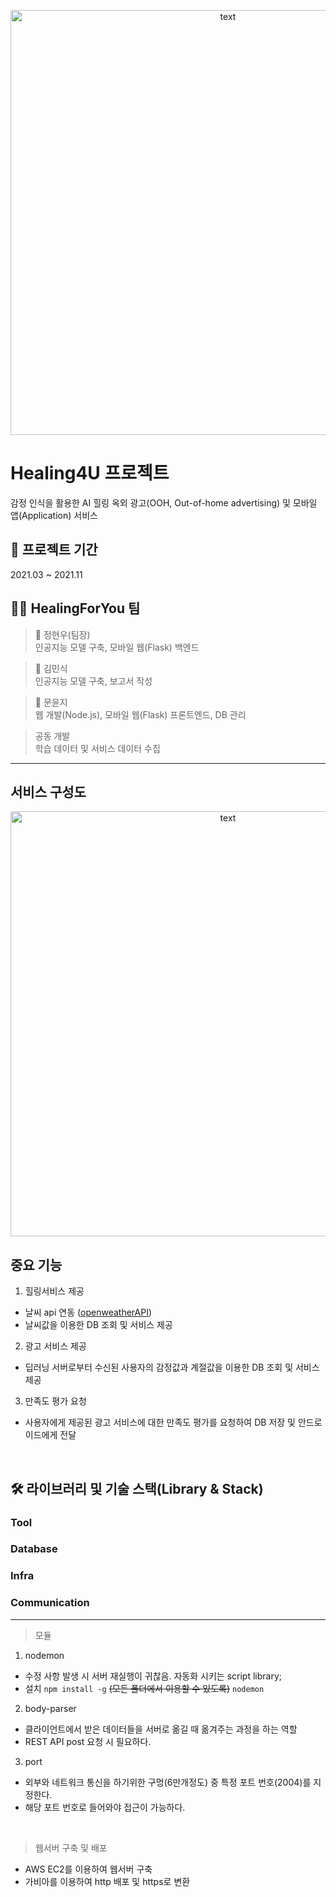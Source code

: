<p align="center">
  <img src="https://user-images.githubusercontent.com/66311276/133728137-9d42b81f-929f-4e63-82f5-ebf3fc162c3a.png" alt="text" width="680" />
</p>

# Healing4U 프로젝트
감정 인식을 활용한 AI 힐링 옥외 광고(OOH, Out-of-home advertising) 및 모바일 앱(Application) 서비스

## 📆 프로젝트 기간
2021.03 ~ 2021.11

## 👩‍💻 HealingForYou 팀
> 🌱 정현우(팀장) <br>
인공지능 모델 구축, 모바일 웹(Flask) 백엔드 <br>

> 🌱 김민식  <br>
인공지능 모델 구축, 보고서 작성<br>

> 🌱 문윤지 <br>
웹 개발(Node.js), 모바일 웹(Flask) 프론트엔드, DB 관리

> 공동 개발 <br>
학습 데이터 및 서비스 데이터 수집

<hr>

## 서비스 구성도
<p align="center">
  <img src="https://user-images.githubusercontent.com/66311276/133726059-dc370357-d692-439e-bf89-cd1c5d06c6a1.png" alt="text" width="680" />
</p>


## 중요 기능
1. 힐링서비스 제공
  - 날씨 api 연동 ([openweatherAPI](https://openweathermap.org/api))
  - 날씨값을 이용한 DB 조회 및 서비스 제공

2. 광고 서비스 제공
  - 딥러닝 서버로부터 수신된 사용자의 감정값과 계절값을 이용한 DB 조회 및 서비스 제공

3. 만족도 평가 요청
  - 사용자에게 제공된 광고 서비스에 대한 만족도 평가를 요청하여 DB 저장 및 안드로이드에게 전달

<br>

## 🛠️ 라이브러리 및 기술 스택(Library & Stack)
### Tool

### Database

### Infra


### Communication

<hr>

> 모듈
1. nodemon
- 수정 사항 발생 시 서버 재실행이 귀찮음. 자동화 시키는 script library; 
- 설치 `npm install -g` ~~(모든 폴더에서 이용할 수 있도록)~~ `nodemon`

2. body-parser
- 클라이언트에서 받은 데이터들을 서버로 옮길 때 옮겨주는 과정을 하는 역할
- REST API post 요청 시 필요하다.


3. port
- 외부와 네트워크 통신을 하기위한 구멍(6만개정도) 중 특정 포트 번호(2004)를 지정한다.
- 해당 포트 번호로 들어와야 접근이 가능하다.

<br>

> 웹서버 구축 및 배포
- AWS EC2를 이용하여 웹서버 구축
- 가비아를 이용하여 http 배포 및 https로 변환